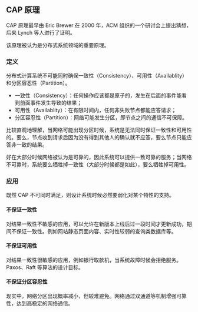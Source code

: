 ## CAP 原理

CAP 原理最早由 Eric Brewer 在 2000 年，ACM 组织的一个研讨会上提出猜想，后来 Lynch 等人进行了证明。

该原理被认为是分布式系统领域的重要原理。

### 定义
分布式计算系统不可能同时确保一致性（Consistency）、可用性（Availablity）和分区容忍性（Partition）。

* 一致性（Consistency）：任何操作应该都是原子的，发生在后面的事件能看到前面事件发生导致的结果；
* 可用性（Availablity）：在有限时间内，任何非失败节点都能应答请求；
* 分区容忍性（Partition）：网络可能发生分区，即节点之间的通信不可保障。

比较直观地理解，当网络可能出现分区时候，系统是无法同时保证一致性和可用性的。要么，节点收到请求后因为没有得到其他人的确认就不应答，要么节点只能应答非一致的结果。

好在大部分时候网络被认为是可靠的，因此系统可以提供一致可靠的服务；当网络不可靠时，系统要么牺牲掉一致性（大部分时候都是如此），要么牺牲掉可用性。


### 应用

既然 CAP 不可同时满足，则设计系统时候必然要弱化对某个特性的支持。

#### 不保证一致性
对结果一致性不敏感的应用，可以允许在新版本上线后过一段时间才更新成功，期间不保证一致性。例如网站静态页面内容、实时性较弱的查询类数据库等。

#### 不保证可用性
对结果一致性很敏感的应用，例如银行取款机，当系统故障时候会拒绝服务。Paxos、Raft 等算法的设计目标。

#### 不保证分区容忍性
现实中，网络分区出现概率减小，但较难避免。网络通过双通道等机制增强可靠性，达到高稳定的网络通信。

